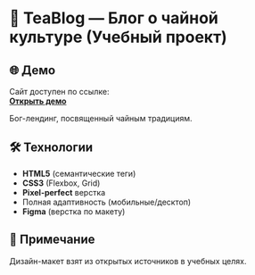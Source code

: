 # 🍵 TeaBlog — Блог о чайной культуре (Учебный проект)

## 🌐 Демо  
Сайт доступен по ссылке:  
[**Открыть демо**](https://annakorotkikh.github.io/TeaBlog/)

Бог-лендинг, посвященный чайным традициям.

## 🛠 Технологии
- **HTML5** (семантические теги)
- **CSS3** (Flexbox, Grid)
- **Pixel-perfect** верстка
- Полная адаптивность (мобильные/десктоп)
- **Figma** (верстка по макету)

## 📌 Примечание
Дизайн-макет взят из открытых источников в учебных целях.
